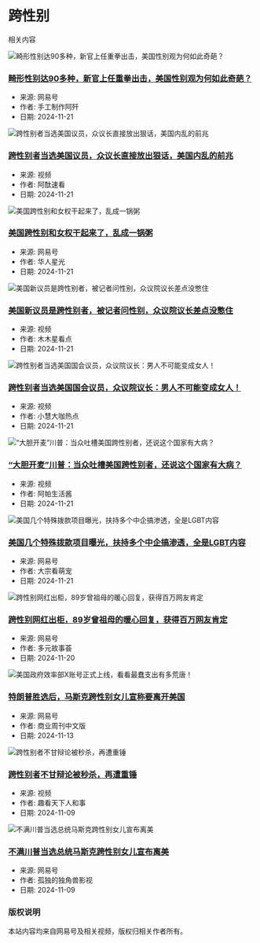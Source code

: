 # 跨性别

相关内容

![畸形性别达90多种，新官上任重拳出击，美国性别观为何如此奇葩？](https://nimg.ws.126.net/?url=https%3A%2F%2Fdingyue.ws.126.net%2F2024%2F1121%2F6342be3fj00snath30013d000hs00btg.jpg&thumbnail=140x88&quality=95&type=jpg)
### [畸形性别达90多种，新官上任重拳出击，美国性别观为何如此奇葩？](https://www.163.com/dy/article/JHHSDJ5705566RPP.html)
- 来源: 网易号
- 作者: 手工制作阿歼
- 日期: 2024-11-21

![跨性别者当选美国议员，众议长直接放出狠话，美国内乱的前兆](https://nimg.ws.126.net/?url=https%3A%2F%2Fvideoimg.ws.126.net%2Fcover%2F20241121%2FO6BLoCale_cover.jpg&thumbnail=140x88&quality=95&type=jpg)
### [跨性别者当选美国议员，众议长直接放出狠话，美国内乱的前兆](https://www.163.com/v/video/VKGJL75TI.html)
- 来源: 视频
- 作者: 阿酞速看
- 日期: 2024-11-21

![美国跨性别和女权干起来了，乱成一锅粥](https://nimg.ws.126.net/?url=https%3A%2F%2Fdingyue.ws.126.net%2F2024%2F1121%2F657fdd54j00snahwo00hid000dn00fum.jpg&thumbnail=140x88&quality=95&type=jpg)
### [美国跨性别和女权干起来了，乱成一锅粥](https://www.163.com/dy/article/JHHE451E0536HUBM.html)
- 来源: 网易号
- 作者: 华人星光
- 日期: 2024-11-21

![美国新议员是跨性别者，被记者问性别，众议院议长差点没憋住](https://nimg.ws.126.net/?url=https%3A%2F%2Fvideoimg.ws.126.net%2Fcover%2F20241121%2FKWCwyE8RG_cover.jpg&thumbnail=140x88&quality=95&type=jpg)
### [美国新议员是跨性别者，被记者问性别，众议院议长差点没憋住](https://www.163.com/v/video/VMGJJN1TN.html)
- 来源: 视频
- 作者: 木木星看点
- 日期: 2024-11-21

![跨性别者当选美国国会议员，众议院议长：男人不可能变成女人！](https://nimg.ws.126.net/?url=https%3A%2F%2Fvideoimg.ws.126.net%2Fcover%2F20241121%2FX45ydGHqn_cover.jpg&thumbnail=140x88&quality=95&type=jpg)
### [跨性别者当选美国国会议员，众议院议长：男人不可能变成女人！](https://www.163.com/v/video/VMGJI9TFJ.html)
- 来源: 视频
- 作者: 小慧大咖热点
- 日期: 2024-11-21

![“大胆开麦”川普：当众吐槽美国跨性别者，还说这个国家有大病？](https://nimg.ws.126.net/?url=https%3A%2F%2Fvideoimg.ws.126.net%2Fcover%2F20241121%2FRdr3toCYa_cover.jpg&thumbnail=140x88&quality=95&type=jpg)
### [“大胆开麦”川普：当众吐槽美国跨性别者，还说这个国家有大病？](https://www.163.com/v/video/VMGJI74VL.html)
- 来源: 视频
- 作者: 阿帕生活酱
- 日期: 2024-11-21

![美国几个特殊拨款项目曝光，扶持多个中企搞渗透，全是LGBT内容](https://nimg.ws.126.net/?url=https%3A%2F%2Fdingyue.ws.126.net%2F2024%2F1121%2Fe5165462j00snabgc001dd000hs009wg.jpg&thumbnail=140x88&quality=95&type=jpg)
### [美国几个特殊拨款项目曝光，扶持多个中企搞渗透，全是LGBT内容](https://www.163.com/dy/article/JHH64QJR0553TENW.html)
- 来源: 网易号
- 作者: 大宗看萌宠
- 日期: 2024-11-21

![跨性别网红出柜，89岁曾祖母的暖心回复，获得百万网友肯定](https://nimg.ws.126.net/?url=https%3A%2F%2Fdingyue.ws.126.net%2F2024%2F1120%2F3c65fba1j00sn8azb001gd000p000irm.jpg&thumbnail=600x328&quality=95&type=jpg)
### [跨性别网红出柜，89岁曾祖母的暖心回复，获得百万网友肯定](https://www.163.com/dy/article/J68FO4R8052880KM.html)
- 来源: 网易号
- 作者: 多元故事荟
- 日期: 2024-11-20

![美国政府效率部X账号正式上线，看看最蠢支出有多荒唐！](https://nimg.ws.126.net/?url=https%3A%2F%2Fdingyue.ws.126.net%2F2024%2F1113%2F91677680j00smvvow0015d000j60086g.jpg&thumbnail=140x88&quality=95&type=jpg)
### [特朗普胜选后，马斯克跨性别女儿宣称要离开美国](https://www.163.com/dy/article/JGT3NDFM05198DBD.html)
- 来源: 网易号
- 作者: 商业周刊中文版
- 日期: 2024-11-13

![跨性别者不甘辩论被秒杀，再遭重锤](https://nimg.ws.126.net/?url=https%3A%2F%2Fvideoimg.ws.126.net%2Fcover%2F20241109%2FTgOa07keX_cover.jpg&thumbnail=140x88&quality=95&type=jpg)
### [跨性别者不甘辩论被秒杀，再遭重锤](https://www.163.com/v/video/VQFL44HHE.html)
- 来源: 视频
- 作者: 趣看天下人和事
- 日期: 2024-11-09

![不满川普当选总统马斯克跨性别女儿宣布离美](https://nimg.ws.126.net/?url=https%3A%2F%2Fvideoimg.ws.126.net%2Fcover%2F20241108%2FadrDeLy5k_cover.jpg&thumbnail=140x88&quality=95&type=jpg)
### [不满川普当选总统马斯克跨性别女儿宣布离美](https://www.163.com/dy/article/JGFGJEVR0553XLZG.html)
- 来源: 网易号
- 作者: 孤独的独角兽影视
- 日期: 2024-11-09

### 版权说明
本站内容均来自网易号及相关视频，版权归相关作者所有。